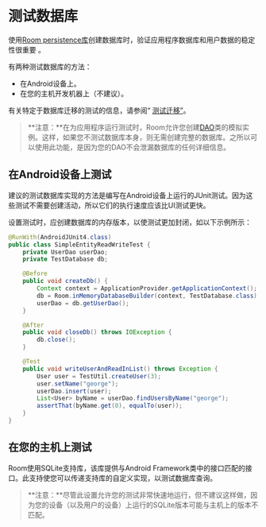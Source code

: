 # 测试数据库

使用[Room persistence库](https://developer.android.com/training/data-storage/room/index.html)创建数据库时，验证应用程序数据库和用户数据的稳定性很重要 。

有两种测试数据库的方法：

- 在Android设备上。
- 在您的主机开发机器上（不建议）。

有关特定于数据库迁移的测试的信息，请参阅“ [测试迁移”](https://developer.android.com/training/data-storage/room/migrating-db-versions.html#test)。

> **注意：**在为应用程序运行测试时，Room允许您创建[DAO](https://developer.android.com/training/data-storage/room/accessing-data.html)类的模拟实例。这样，如果您不测试数据库本身，则无需创建完整的数据库。之所以可以使用此功能，是因为您的DAO不会泄漏数据库的任何详细信息。

## 在Android设备上测试

建议的测试数据库实现的方法是编写在Android设备上运行的JUnit测试。因为这些测试不需要创建活动，所以它们的执行速度应该比UI测试更快。

设置测试时，应创建数据库的内存版本，以使测试更加封闭，如以下示例所示：

```java
@RunWith(AndroidJUnit4.class)
public class SimpleEntityReadWriteTest {
    private UserDao userDao;
    private TestDatabase db;

    @Before
    public void createDb() {
        Context context = ApplicationProvider.getApplicationContext();
        db = Room.inMemoryDatabaseBuilder(context, TestDatabase.class).build();
        userDao = db.getUserDao();
    }

    @After
    public void closeDb() throws IOException {
        db.close();
    }

    @Test
    public void writeUserAndReadInList() throws Exception {
        User user = TestUtil.createUser(3);
        user.setName("george");
        userDao.insert(user);
        List<User> byName = userDao.findUsersByName("george");
        assertThat(byName.get(0), equalTo(user));
    }
}
```

## 在您的主机上测试

Room使用SQLite支持库，该库提供与Android Framework类中的接口匹配的接口。此支持使您可以传递支持库的自定义实现，以测试数据库查询。

> **注意：**尽管此设置允许您的测试非常快速地运行，但不建议这样做，因为您的设备（以及用户的设备）上运行的SQLite版本可能与主机上的版本不匹配。